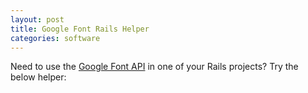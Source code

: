 ```yaml
---
layout: post
title: Google Font Rails Helper
categories: software
---
```


Need to use the [Google Font API](http://code.google.com/webfonts) in
one of your Rails projects? Try the below helper:

<script src="http://gist.github.com/474708.js?file=google_font_helper.rb"></script>
